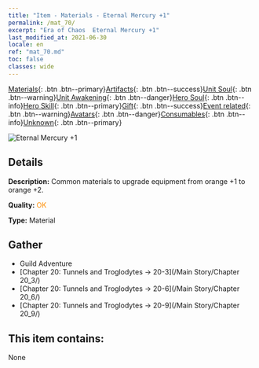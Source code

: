 ```yaml
---
title: "Item - Materials - Eternal Mercury +1"
permalink: /mat_70/
excerpt: "Era of Chaos  Eternal Mercury +1"
last_modified_at: 2021-06-30
locale: en
ref: "mat_70.md"
toc: false
classes: wide
---
```

 [Materials](/Items/){: .btn .btn--primary}[Artifacts](/Items/Artifacts/){: .btn .btn--success}[Unit Soul](/Items/UnitSoul/){: .btn .btn--warning}[Unit Awakening](/Items/UnitAwakening/){: .btn .btn--danger}[Hero Soul](/Items/HeroSoul/){: .btn .btn--info}[Hero Skill](/Items/HeroSkill/){: .btn .btn--primary}[Gift](/Items/Gift/){: .btn .btn--success}[Event related](/Items/Events/){: .btn .btn--warning}[Avatars](/Items/Avatars/){: .btn .btn--danger}[Consumables](/Items/Consumables/){: .btn .btn--info}[Unknown](/Items/Unknown/){: .btn .btn--primary}

 ![Eternal Mercury +1](/images/t/i_cailiao_shuiyin3.png)

## Details
 **Description:** Common materials to upgrade equipment from orange +1 to orange +2.

 **Quality:** <span style="color: #FF8C00">OK</span>

 **Type:** Material

## Gather

*    Guild Adventure 
*    [Chapter 20: Tunnels and Troglodytes -> 20-3](/Main Story/Chapter 20_3/) 
*    [Chapter 20: Tunnels and Troglodytes -> 20-6](/Main Story/Chapter 20_6/) 
*    [Chapter 20: Tunnels and Troglodytes -> 20-9](/Main Story/Chapter 20_9/) 

## This item contains:

  None

